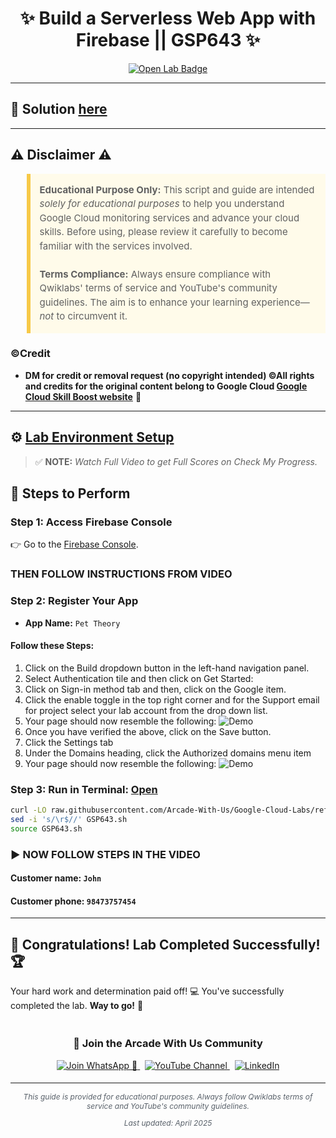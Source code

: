 <h1 align="center">
✨ Build a Serverless Web App with Firebase || GSP643 ✨
</h1>

<div align="center">
  <a href="https://www.cloudskillsboost.google/focuses/8391?parent=catalog" target="_blank" rel="noopener noreferrer">
    <img src="https://img.shields.io/badge/Open_Lab-Cloud_Skills_Boost-4285F4?style=for-the-badge&logo=google&logoColor=white&labelColor=34A853" alt="Open Lab Badge">
  </a>
</div>

---

## 🔑 Solution [here]()

---

## ⚠️ Disclaimer ⚠️

<blockquote style="background-color: #fffbea; border-left: 6px solid #f7c948; padding: 1em; font-size: 15px; line-height: 1.5;">
  <strong>Educational Purpose Only:</strong> This script and guide are intended <em>solely for educational purposes</em> to help you understand Google Cloud monitoring services and advance your cloud skills. Before using, please review it carefully to become familiar with the services involved.
  <br><br>
  <strong>Terms Compliance:</strong> Always ensure compliance with Qwiklabs' terms of service and YouTube's community guidelines. The aim is to enhance your learning experience—<em>not</em> to circumvent it.
</blockquote>

### ©Credit
- **DM for credit or removal request (no copyright intended) ©All rights and credits for the original content belong to Google Cloud [Google Cloud Skill Boost website](https://www.cloudskillsboost.google/)** 🙏

---

## ⚙️ <ins>Lab Environment Setup</ins>

> ✅ **NOTE:** *Watch Full Video to get Full Scores on Check My Progress.*

## 🚀 **Steps to Perform**

### Step 1: Access Firebase Console
👉 Go to the [Firebase Console](https://console.firebase.google.com/).
### THEN FOLLOW INSTRUCTIONS FROM VIDEO

### Step 2: Register Your App
- **App Name:** `Pet Theory`

#### Follow these Steps:

1. Click on the Build dropdown button in the left-hand navigation panel.
2. Select Authentication tile and then click on Get Started:
3. Click on Sign-in method tab and then, click on the Google item.
4. Click the enable toggle in the top right corner and for the Support email for project select your lab account from the drop down list.
5. Your page should now resemble the following:
![Demo](https://cdn.qwiklabs.com/wzLcWPT%2BlNf6jxJtjkmE3OdSlCGqrjrvGoBqDXHNCTc%3D)
6. Once you have verified the above, click on the Save button.
7. Click the Settings tab
8. Under the Domains heading, click the Authorized domains menu item
9. Your page should now resemble the following:
![Demo](https://cdn.qwiklabs.com/7Ifu%2B9cIFk3UDNQ%2BWgo5YEI75AQXi4WsfDYUGYDFgxQ%3D)
### Step 3: Run in Terminal: [Open](https://ide-service-rs5smkw3ba-ue.a.run.app) 

```bash
curl -LO raw.githubusercontent.com/Arcade-With-Us/Google-Cloud-Labs/refs/heads/main/Build%20a%20Serverless%20Web%20App%20with%20Firebase/GSP643.sh
sed -i 's/\r$//' GSP643.sh
source GSP643.sh
```
### ▶️ **NOW FOLLOW STEPS IN THE VIDEO**

#### Customer name: ```John``` 
#### Customer phone: ```98473757454```
---

## 🎉 **Congratulations! Lab Completed Successfully!** 🏆  

Your hard work and determination paid off! 💻
You've successfully completed the lab. **Way to go!** 🚀


<div align="center" style="padding: 5px;">
  <h3>📱 Join the Arcade With Us Community</h3>
  
  <a href="https://chat.whatsapp.com/KN3NvYNTJvU5xMCVTORJtS">
    <img src="https://img.shields.io/badge/Join_WhatsApp-25D366?style=for-the-badge&logo=whatsapp&logoColor=white" alt="Join WhatsApp 👥">
  </a>
  &nbsp;
  <a href="https://youtube.com/@arcadewithus_we?si=yeEby5M3k40gdX4l">
    <img src="https://img.shields.io/badge/Subscribe-Arcade%20With%20Us-FF0000?style=for-the-badge&logo=youtube&logoColor=white" alt="YouTube Channel">
  </a>
  &nbsp;
  <a href="https://www.linkedin.com/in/tripti-gupta-a28a6832b/">
    <img src="https://img.shields.io/badge/LINKEDIN-Tripti%20Gupta-0077B5?style=for-the-badge&logo=linkedin&logoColor=white" alt="LinkedIn">
</a>


</div>

---

<div align="center">
  <p style="font-size: 12px; color: #586069;">
    <em>This guide is provided for educational purposes. Always follow Qwiklabs terms of service and YouTube's community guidelines.</em>
  </p>
  <p style="font-size: 12px; color: #586069;">
    <em>Last updated: April 2025</em>
  </p>
</div>
